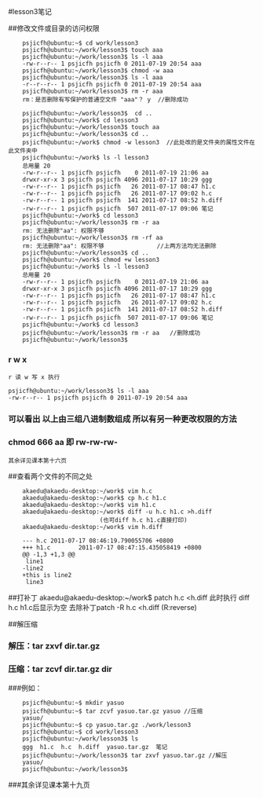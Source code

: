#lesson3笔记

##修改文件或目录的访问权限

		psjicfh@ubuntu:~$ cd work/lesson3
		psjicfh@ubuntu:~/work/lesson3$ touch aaa
		psjicfh@ubuntu:~/work/lesson3$ ls -l aaa
		-rw-r--r-- 1 psjicfh psjicfh 0 2011-07-19 20:54 aaa
		psjicfh@ubuntu:~/work/lesson3$ chmod -w aaa
		psjicfh@ubuntu:~/work/lesson3$ ls -l aaa
		-r--r--r-- 1 psjicfh psjicfh 0 2011-07-19 20:54 aaa
		psjicfh@ubuntu:~/work/lesson3$ rm -r aaa
		rm：是否删除有写保护的普通空文件 "aaa"？ y  //删除成功

		psjicfh@ubuntu:~/work/lesson3$  cd ..
		psjicfh@ubuntu:~/work$ cd lesson3
		psjicfh@ubuntu:~/work/lesson3$ touch aa
		psjicfh@ubuntu:~/work/lesson3$ cd ..
		psjicfh@ubuntu:~/work$ chmod -w lesson3  //此处改的是文件夹的属性文件在此文件夹中
		psjicfh@ubuntu:~/work$ ls -l lesson3
		总用量 20
		-rw-r--r-- 1 psjicfh psjicfh    0 2011-07-19 21:06 aa
		drwxr-xr-x 3 psjicfh psjicfh 4096 2011-07-17 10:29 ggg
		-rw-r--r-- 1 psjicfh psjicfh   26 2011-07-17 08:47 h1.c
		-rw-r--r-- 1 psjicfh psjicfh   26 2011-07-17 09:02 h.c
		-rw-r--r-- 1 psjicfh psjicfh  141 2011-07-17 08:52 h.diff
		-rw-r--r-- 1 psjicfh psjicfh  507 2011-07-17 09:06 笔记
		psjicfh@ubuntu:~/work$ cd lesson3
		psjicfh@ubuntu:~/work/lesson3$ rm -r aa
		rm: 无法删除"aa": 权限不够
		psjicfh@ubuntu:~/work/lesson3$ rm -rf aa
		rm: 无法删除"aa": 权限不够               //上两方法均无法删除
		psjicfh@ubuntu:~/work/lesson3$ cd ..
		psjicfh@ubuntu:~/work$ chmod +w lesson3
		psjicfh@ubuntu:~/work$ ls -l lesson3
		总用量 20
		-rw-r--r-- 1 psjicfh psjicfh    0 2011-07-19 21:06 aa
		drwxr-xr-x 3 psjicfh psjicfh 4096 2011-07-17 10:29 ggg
		-rw-r--r-- 1 psjicfh psjicfh   26 2011-07-17 08:47 h1.c
		-rw-r--r-- 1 psjicfh psjicfh   26 2011-07-17 09:02 h.c
		-rw-r--r-- 1 psjicfh psjicfh  141 2011-07-17 08:52 h.diff
		-rw-r--r-- 1 psjicfh psjicfh  507 2011-07-17 09:06 笔记
		psjicfh@ubuntu:~/work$ cd lesson3
		psjicfh@ubuntu:~/work/lesson3$ rm -r aa   //删除成功
		psjicfh@ubuntu:~/work/lesson3$ 
### r w x
    r 读 w 写 x 执行

	psjicfh@ubuntu:~/work/lesson3$ ls -l aaa
	-rw-r--r-- 1 psjicfh psjicfh 0 2011-07-19 20:54 aaa
###	可以看出 以上由三组八进制数组成 所以有另一种更改权限的方法
### chmod 666 aa   即 rw-rw-rw-
    其余详见课本第十六页

##查看两个文件的不同之处

		akaedu@akaedu-desktop:~/work$ vim h.c
		akaedu@akaedu-desktop:~/work$ cp h.c h1.c
		akaedu@akaedu-desktop:~/work$ vim h1.c
		akaedu@akaedu-desktop:~/work$ diff -u h.c h1.c >h.diff
							  (也可diff h.c h1.c直接打印)
		akaedu@akaedu-desktop:~/work$ vim h.diff

		--- h.c 2011-07-17 08:46:19.790055706 +0800
		+++ h1.c        2011-07-17 08:47:15.435058419 +0800
		@@ -1,3 +1,3 @@
		 line1
		-line2
		+this is line2
		 line3

##打补丁
	akaedu@akaedu-desktop:~/work$ patch h.c <h.diff
    此时执行 diff h.c h1.c后显示为空
    去除补丁patch -R h.c <h.diff   (R:reverse)

##解压缩
### 解压：tar zxvf dir.tar.gz
### 压缩：tar zcvf dir.tar.gz dir
###例如：

		psjicfh@ubuntu:~$ mkdir yasuo
		psjicfh@ubuntu:~$ tar zcvf yasuo.tar.gz yasuo //压缩
		yasuo/
		psjicfh@ubuntu:~$ cp yasuo.tar.gz ./work/lesson3
		psjicfh@ubuntu:~$ cd work/lesson3
		psjicfh@ubuntu:~/work/lesson3$ ls
		ggg  h1.c  h.c  h.diff  yasuo.tar.gz  笔记
		psjicfh@ubuntu:~/work/lesson3$ tar zxvf yasuo.tar.gz //解压
		yasuo/
		psjicfh@ubuntu:~/work/lesson3$ 
###其余详见课本第十九页
